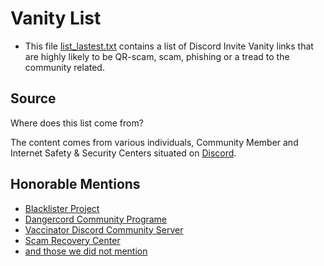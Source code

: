 # Vanity List

- This file [list_lastest.txt](list_lastest.txt) contains a list of Discord Invite Vanity links that are highly likely to be QR-scam, scam, phishing or a tread to the community related.

## Source

Where does this list come from?

The content comes from various individuals, Community Member and Internet Safety & Security Centers situated on [Discord](<https://discord.com/>).

## Honorable Mentions

- [Blacklister Project](<https://discord.gg/jQpvWepRz9>)
- [Dangercord Community Programe](<https://dangercord.com/>) 
- [Vaccinator Discord Community Server](<https://discord.gg/amWd8zwTDj>)
- [Scam Recovery Center](<https://discord.gg/recover>)
- [and those we did not mention](<https://dangercord.com/>)
